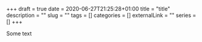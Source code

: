 +++ 
draft = true
date = 2020-06-27T21:25:28+01:00
title = "title"
description = ""
slug = "" 
tags = []
categories = []
externalLink = ""
series = []
+++

Some text
